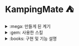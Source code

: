 # KampingMate ⛺
<details>
  <summary>
    :mega: 만들게 된 계기
  </summary>
  <br>

저희 팀이 [KampingMate]를 만들게 된 계기는...
</details>

<details>
  <summary>
    :gem: 사용한 스킬
  </summary>
  <br>

![ORACLE](https://img.shields.io/badge/Oracle-F80000?style=for-the-badge&logo=oracle&logoColor=black)
![JAVA](https://img.shields.io/badge/Java-ED8B00?style=for-the-badge&logo=openjdk&logoColor=white)
![JS](https://img.shields.io/badge/JavaScript-F7DF1E?style=for-the-badge&logo=JavaScript&logoColor=white)
![SPRING](https://img.shields.io/badge/Spring-6DB33F?style=for-the-badge&logo=spring&logoColor=white)
![CSS](https://img.shields.io/badge/CSS-239120?&style=for-the-badge&logo=css3&logoColor=white)<br>
![HTML](https://img.shields.io/badge/HTML-239120?style=for-the-badge&logo=html5&logoColor=white)
![JQUERY](https://img.shields.io/badge/jQuery-0769AD?style=for-the-badge&logo=jquery&logoColor=white)
![PYTHON](https://img.shields.io/badge/Python-14354C?style=for-the-badge&logo=python&logoColor=white)<br>
...
</details>

<details>
  <summary>
    :books: 구현 및 기능 설명
  </summary>
  <br>
  <table>
    <thead>
      <tr>
        <th>분류</th>
        <th>기능</th>
        <th>설명</th>
      </tr>
    </thead>
    <tbody>
      <tr>
        <td rowspan="7">관리자</td>
        <td>회원 조회</td>
        <td>가입한 회원 목록</td>
      </tr>
      <tr>
        <td>Q&A 게시판</td>
        <td>Q&A 게시판에 등록할 질문 CRUD</td>
      </tr>
      <tr>
        <td>1:1 문의 게시판</td>
        <td>1:1 문의 답변 등록</td>
      </tr>
      <tr>
        <td>공지사항 게시판</td>
        <td>공지사항 CRUD</td>
      </tr>
      <tr>
        <td>이벤트 게시판</td>
        <td>이벤트 CRUD</td>
      </tr>
      <tr>
        <td>예약 관리</td>
        <td>회원이 등록한 예약 관리(대기, 완료, 불가)</td>
      </tr>
      <tr>
        <td>채팅방 관리</td>
        <td>회원이 사용하는 채팅방 관리(삭제)</td>
      </tr>
      <tr>
        <td rowspan="6">마이페이지</td>
        <td>프로필 이미지</td>
        <td>Dicebear API를 이용해 랜덤 프로필 이미지 변경 및 저장</td>
      </tr>
      <tr>
        <td>내 정보</td>
        <td>가입 정보 확인</td>
      </tr>
      <tr>
        <td>내 북마크</td>
        <td>내가 북마크한 캠핑장 리스트 조회</td>
      </tr>
      <tr>
        <td>내가 본 캠핑장</td>
        <td>내가 본 캠핑장 기록들을 조회</td>
      </tr>
      <tr>
        <td>내 리뷰</td>
        <td>내가 작성한 리뷰들 조회</td>
      </tr>
      <tr>
        <td>회원탈퇴</td>
        <td>저장된 회원 데이터 삭제</td>
      </tr>
      <tr>
        <td rowspan="3">로그인</td>
        <td>소셜로그인</td>
        <td>네이버, 카카오, 구글 API를 이용한 로그인</td>
      </tr>
      <tr>
        <td>약관/회원가입</td>
        <td>약관 동의 후 간단한 회원가입 폼 작성 > 이메일, 핸드폰 인증 절차를 거쳐서 회원가입</td>
      </tr>
      <tr>
        <td>로그아웃</td>
        <td>세션을 초기화해서 로그아웃</td>
      </tr>
      <tr>
        <td rowspan="4">예약</td>
        <td>예약목록</td>
        <td>로그인한 회원의 예약 목록 조회</td>
      </tr>
      <tr>
        <td rowspan="3">예약 CRUD</td>
        <td>예약내용 상세보기</td>
      </tr>
      <tr>
        <td>예약 수정 및 삭제</td>
      </tr>
      <tr>
        <td>카카오 맵을 통한 캠핑장 선택 및 예약 상세내용 작성</td>
      </tr>
      <tr>
        <td rowspan="3">고객센터</td>
        <td>Q&A</td>
        <td>Q&A검색 및 관리자가 작성한 Q&A조회</td>
      </tr>
      <tr>
        <td>1:1 문의 작성</td>
        <td>관리자에게 1:1 문의 작성</td>
      </tr>
      <tr>
        <td>1:1 문의 내역</td>
        <td>1:1 문의 답변 상태 확인 및 답변 내용 확인</td>
      </tr>
      <tr>
        <td rowspan="5">메인</td>
        <td rowspan="5">API</td>
        <td>고캠핑 api를 통한 캠핑장 리스트</td>
      </tr>
      <tr>
        <td>일기예보 api를 통한 날씨 정보 조회 및 그래프</td>
      </tr>
      <tr>
        <td>네이버 뉴스 api를 통한 캠핑 관련 기사 리스트</td>
      </tr>
      <tr>
        <td>유튜브 api를 통한 최근 일기예보 영상 리스트</td>
      </tr>
      <tr>
        <td>네이버 쇼핑 api를 통한 캠핑용품 추천 리스트</td>
      </tr>
      <tr>
        <td>소개</td>
        <td>웹사이트 소개</td>
        <td>웹 사이트 이용방법 및 소개</td>
      </tr>
      <tr>
        <td rowspan="4">캠핑 가이드</td>
        <td rowspan="4">가이드 정보</td>
        <td>검색 조건에 맞는 캠핑용품 쇼핑</td>
      </tr>
      <tr>
        <td>네이버 카페에 있는 캠핑 팁들을 크롤링</td>
      </tr>
      <tr>
        <td>식품 api를 통한 간단한 음식 레시피 조회</td>
      </tr>
      <tr>
        <td>캠핑장에서 할 수 있는 놀이 영상을 유튜브에서 크롤링</td>
      </tr>
      <tr>
        <td>캠핑장 추천</td>
        <td>추천시스템</td>
        <td>
          각각의 조건들을 하나의 문자열로 결합하여 캠핑장의 특징 벡터를 만들고, 사용자가 평가한 캠핑장의 특징과 코사인 유사도를 계산하여,
          Surprise 라이브러리를 사용하여 사용자가 좋은 평점을 줄 캠핑장의 평점을 예측하여 사용자에게 상위 10개의 추천 캠핑장을 출력하여 캠핑장을 추천해주는 기능 구현
        </td>
      </tr>
      <tr>
        <td rowspan="2>지도</td>
      </tr>
    </tbody>
  </table>
</details>

<details>
  <summary>
    :memo: 개선할 점..
  </summary>
  <br>
   <ul>
     <li>다양한 소셜 로그인 추가</li>
     <li>...</li>
   </ul>
</details>


<details>
  <summary>
    :seedling: 팀원 및 역할
  </summary>
  <br>
  :crown: 오세현 : 전체 CSS + 메인(일기예보 API, 유튜브 API)
  <br>
  :crown: 배재천 : 캠핑 추천시스템(고캠핑 API) + 소셜 로그인(네이버 API, 카카오 API, 구글 API) 및 회원가입(이메일 인증, 핸드폰 인증) + 캘린더
  <br>
  :crown: 정영훈 : 캠핑 추천시스템(고캠핑 API) + 소셜 로그인(네이버 API, 카카오 API, 구글 API) 및 회원가입(이메일 인증, 핸드폰 인증) + 메인(네이버 쇼핑 API) + 채팅방 (WebSocket 활용)
  <br>
  :crown: 전선아 : 관리자페이지 + 마이페이지(OOO API를 통한 프로필 이미지 저장) + 공지사항/이벤트페이지 + 메인(캠핑 관련 기사 API) + QR코드
  <br>
  :crown: 권민채 : 지도페이지(카카오 맵 API) + 리뷰페이지(SNS 공유) + 예약페이지 + 가이드페이지(네이버카페, 유튜브 크롤링) + 레시피데이터 활용
  <br>
</details>















